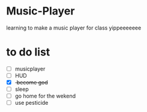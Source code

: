 # Music-Player
learning to make a music player for class yippeeeeeee
# to do list
- [ ] musicplayer
- [ ] HUD
- [x] <del> become god <del>
- [ ] sleep
- [ ] go home for the wekend
- [ ] use pesticide